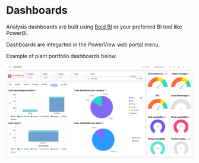 # Dashboards

Analysis dashboards are built using <a href="https://www.boldbi.com/" target="_blank">Bold BI</a> or your preferred BI tool like PowerBI.

Dashboards are integarted in the PowerView web portal menu.

Example of plant portfolio dashboards below.

![Portfolio](../../../images/BoldBI_Portfolio.png)